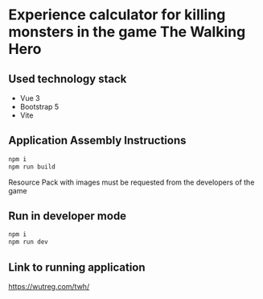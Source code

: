 # Experience calculator for killing monsters in the game The Walking Hero


## Used technology stack
* Vue 3
* Bootstrap 5
* Vite


## Application Assembly Instructions
```bash
npm i
npm run build
```
Resource Pack with images must be requested from the developers of the game


## Run in developer mode
```bash
npm i
npm run dev
```


## Link to running application
https://wutreg.com/twh/